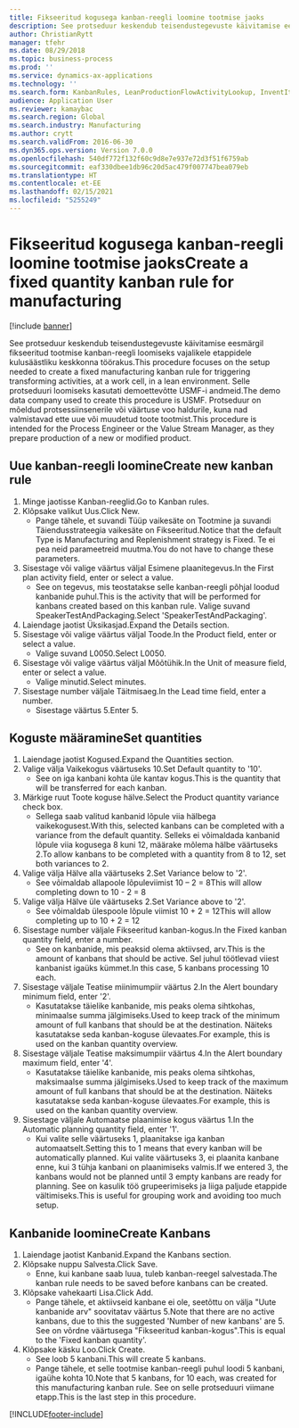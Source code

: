 ```yaml
---
title: Fikseeritud kogusega kanban-reegli loomine tootmise jaoks
description: See protseduur keskendub teisendustegevuste käivitamise eesmärgil fikseeritud tootmise kanban-reegli loomiseks vajalikele etappidele kulusäästliku keskkonna töörakus.
author: ChristianRytt
manager: tfehr
ms.date: 08/29/2018
ms.topic: business-process
ms.prod: ''
ms.service: dynamics-ax-applications
ms.technology: ''
ms.search.form: KanbanRules, LeanProductionFlowActivityLookup, InventItemIdLookupSimple, UnitOfMeasureLookup, KanbanCreate
audience: Application User
ms.reviewer: kamaybac
ms.search.region: Global
ms.search.industry: Manufacturing
ms.author: crytt
ms.search.validFrom: 2016-06-30
ms.dyn365.ops.version: Version 7.0.0
ms.openlocfilehash: 540df772f132f60c9d8e7e937e72d3f51f6759ab
ms.sourcegitcommit: eaf330dbee1db96c20d5ac479f007747bea079eb
ms.translationtype: HT
ms.contentlocale: et-EE
ms.lasthandoff: 02/15/2021
ms.locfileid: "5255249"
---
```

# <a name="create-a-fixed-quantity-kanban-rule-for-manufacturing"></a><span data-ttu-id="a8a5c-103">Fikseeritud kogusega kanban-reegli loomine tootmise jaoks</span><span class="sxs-lookup"><span data-stu-id="a8a5c-103">Create a fixed quantity kanban rule for manufacturing</span></span>

[!include [banner](../../includes/banner.md)]

<span data-ttu-id="a8a5c-104">See protseduur keskendub teisendustegevuste käivitamise eesmärgil fikseeritud tootmise kanban-reegli loomiseks vajalikele etappidele kulusäästliku keskkonna töörakus.</span><span class="sxs-lookup"><span data-stu-id="a8a5c-104">This procedure focuses on the setup needed to create a fixed manufacturing kanban rule for triggering transforming activities, at a work cell, in a lean environment.</span></span> <span data-ttu-id="a8a5c-105">Selle protseduuri loomiseks kasutati demoettevõtte USMF-i andmeid.</span><span class="sxs-lookup"><span data-stu-id="a8a5c-105">The demo data company used to create this procedure is USMF.</span></span> <span data-ttu-id="a8a5c-106">Protseduur on mõeldud protsessiinsenerile või väärtuse voo haldurile, kuna nad valmistavad ette uue või muudetud toote tootmist.</span><span class="sxs-lookup"><span data-stu-id="a8a5c-106">This procedure is intended for the Process Engineer or the Value Stream Manager, as they prepare production of a new or modified product.</span></span>


## <a name="create-new-kanban-rule"></a><span data-ttu-id="a8a5c-107">Uue kanban-reegli loomine</span><span class="sxs-lookup"><span data-stu-id="a8a5c-107">Create new kanban rule</span></span>
1. <span data-ttu-id="a8a5c-108">Minge jaotisse Kanban-reeglid.</span><span class="sxs-lookup"><span data-stu-id="a8a5c-108">Go to Kanban rules.</span></span>
2. <span data-ttu-id="a8a5c-109">Klõpsake valikut Uus.</span><span class="sxs-lookup"><span data-stu-id="a8a5c-109">Click New.</span></span>
    * <span data-ttu-id="a8a5c-110">Pange tähele, et suvandi Tüüp vaikesäte on Tootmine ja suvandi Täiendusstrateegia vaikesäte on Fikseeritud.</span><span class="sxs-lookup"><span data-stu-id="a8a5c-110">Notice that the default Type is Manufacturing and Replenishment strategy is Fixed.</span></span> <span data-ttu-id="a8a5c-111">Te ei pea neid parameetreid muutma.</span><span class="sxs-lookup"><span data-stu-id="a8a5c-111">You do not have to change these parameters.</span></span>  
3. <span data-ttu-id="a8a5c-112">Sisestage või valige väärtus väljal Esimene plaanitegevus.</span><span class="sxs-lookup"><span data-stu-id="a8a5c-112">In the First plan activity field, enter or select a value.</span></span>
    * <span data-ttu-id="a8a5c-113">See on tegevus, mis teostatakse selle kanban-reegli põhjal loodud kanbanide puhul.</span><span class="sxs-lookup"><span data-stu-id="a8a5c-113">This is the activity that will be performed for kanbans created based on this kanban rule.</span></span>  <span data-ttu-id="a8a5c-114">Valige suvand SpeakerTestAndPackaging.</span><span class="sxs-lookup"><span data-stu-id="a8a5c-114">Select 'SpeakerTestAndPackaging'.</span></span>  
4. <span data-ttu-id="a8a5c-115">Laiendage jaotist Üksikasjad.</span><span class="sxs-lookup"><span data-stu-id="a8a5c-115">Expand the Details section.</span></span>
5. <span data-ttu-id="a8a5c-116">Sisestage või valige väärtus väljal Toode.</span><span class="sxs-lookup"><span data-stu-id="a8a5c-116">In the Product field, enter or select a value.</span></span>
    * <span data-ttu-id="a8a5c-117">Valige suvand L0050.</span><span class="sxs-lookup"><span data-stu-id="a8a5c-117">Select L0050.</span></span>  
6. <span data-ttu-id="a8a5c-118">Sisestage või valige väärtus väljal Mõõtühik.</span><span class="sxs-lookup"><span data-stu-id="a8a5c-118">In the Unit of measure field, enter or select a value.</span></span>
    * <span data-ttu-id="a8a5c-119">Valige minutid.</span><span class="sxs-lookup"><span data-stu-id="a8a5c-119">Select minutes.</span></span>  
7. <span data-ttu-id="a8a5c-120">Sisestage number väljale Täitmisaeg.</span><span class="sxs-lookup"><span data-stu-id="a8a5c-120">In the Lead time field, enter a number.</span></span>
    * <span data-ttu-id="a8a5c-121">Sisestage väärtus 5.</span><span class="sxs-lookup"><span data-stu-id="a8a5c-121">Enter 5.</span></span>  

## <a name="set-quantities"></a><span data-ttu-id="a8a5c-122">Koguste määramine</span><span class="sxs-lookup"><span data-stu-id="a8a5c-122">Set quantities</span></span>
1. <span data-ttu-id="a8a5c-123">Laiendage jaotist Kogused.</span><span class="sxs-lookup"><span data-stu-id="a8a5c-123">Expand the Quantities section.</span></span>
2. <span data-ttu-id="a8a5c-124">Valige välja Vaikekogus väärtuseks 10.</span><span class="sxs-lookup"><span data-stu-id="a8a5c-124">Set Default quantity to '10'.</span></span>
    * <span data-ttu-id="a8a5c-125">See on iga kanbani kohta üle kantav kogus.</span><span class="sxs-lookup"><span data-stu-id="a8a5c-125">This is the quantity that will be transferred for each kanban.</span></span>  
3. <span data-ttu-id="a8a5c-126">Märkige ruut Toote koguse hälve.</span><span class="sxs-lookup"><span data-stu-id="a8a5c-126">Select the Product quantity variance check box.</span></span>
    * <span data-ttu-id="a8a5c-127">Sellega saab valitud kanbanid lõpule viia hälbega vaikekogusest.</span><span class="sxs-lookup"><span data-stu-id="a8a5c-127">With this, selected kanbans can be completed with a variance from the default quantity.</span></span>  <span data-ttu-id="a8a5c-128">Selleks ei võimaldada kanbanid lõpule viia kogusega 8 kuni 12, määrake mõlema hälbe väärtuseks 2.</span><span class="sxs-lookup"><span data-stu-id="a8a5c-128">To allow kanbans to be completed with a quantity from 8 to 12, set both variances to 2.</span></span>  
4. <span data-ttu-id="a8a5c-129">Valige välja Hälve alla väärtuseks 2.</span><span class="sxs-lookup"><span data-stu-id="a8a5c-129">Set Variance below to '2'.</span></span>
    * <span data-ttu-id="a8a5c-130">See võimaldab allapoole lõpuleviimist 10 – 2 = 8</span><span class="sxs-lookup"><span data-stu-id="a8a5c-130">This will allow completing down to 10 - 2 = 8</span></span>  
5. <span data-ttu-id="a8a5c-131">Valige välja Hälve üle väärtuseks 2.</span><span class="sxs-lookup"><span data-stu-id="a8a5c-131">Set Variance above to '2'.</span></span>
    * <span data-ttu-id="a8a5c-132">See võimaldab ülespoole lõpule viimist 10 + 2 = 12</span><span class="sxs-lookup"><span data-stu-id="a8a5c-132">This will allow completing up to 10 + 2 = 12</span></span>  
6. <span data-ttu-id="a8a5c-133">Sisestage number väljale Fikseeritud kanban-kogus.</span><span class="sxs-lookup"><span data-stu-id="a8a5c-133">In the Fixed kanban quantity field, enter a number.</span></span>
    * <span data-ttu-id="a8a5c-134">See on kanbanide, mis peaksid olema aktiivsed, arv.</span><span class="sxs-lookup"><span data-stu-id="a8a5c-134">This is the amount of kanbans that should be active.</span></span> <span data-ttu-id="a8a5c-135">Sel juhul töötlevad viiest kanbanist igaüks kümmet.</span><span class="sxs-lookup"><span data-stu-id="a8a5c-135">In this case, 5 kanbans processing 10 each.</span></span>  
7. <span data-ttu-id="a8a5c-136">Sisestage väljale Teatise miinimumpiir väärtus 2.</span><span class="sxs-lookup"><span data-stu-id="a8a5c-136">In the Alert boundary minimum field, enter '2'.</span></span>
    * <span data-ttu-id="a8a5c-137">Kasutatakse täielike kanbanide, mis peaks olema sihtkohas, minimaalse summa jälgimiseks.</span><span class="sxs-lookup"><span data-stu-id="a8a5c-137">Used to keep track of the minimum amount of full kanbans that should be at the destination.</span></span> <span data-ttu-id="a8a5c-138">Näiteks kasutatakse seda kanban-koguse ülevaates.</span><span class="sxs-lookup"><span data-stu-id="a8a5c-138">For example, this is used on the kanban quantity overview.</span></span>  
8. <span data-ttu-id="a8a5c-139">Sisestage väljale Teatise maksimumpiir väärtus 4.</span><span class="sxs-lookup"><span data-stu-id="a8a5c-139">In the Alert boundary maximum field, enter '4'.</span></span>
    * <span data-ttu-id="a8a5c-140">Kasutatakse täielike kanbanide, mis peaks olema sihtkohas, maksimaalse summa jälgimiseks.</span><span class="sxs-lookup"><span data-stu-id="a8a5c-140">Used to keep track of the maximum amount of full kanbans that should be at the destination.</span></span> <span data-ttu-id="a8a5c-141">Näiteks kasutatakse seda kanban-koguse ülevaates.</span><span class="sxs-lookup"><span data-stu-id="a8a5c-141">For example, this is used on the kanban quantity overview.</span></span>  
9. <span data-ttu-id="a8a5c-142">Sisestage väljale Automaatse plaanimise kogus väärtus 1.</span><span class="sxs-lookup"><span data-stu-id="a8a5c-142">In the Automatic planning quantity field, enter '1'.</span></span>
    * <span data-ttu-id="a8a5c-143">Kui valite selle väärtuseks 1, plaanitakse iga kanban automaatselt.</span><span class="sxs-lookup"><span data-stu-id="a8a5c-143">Setting this to 1 means that every kanban will be automatically planned.</span></span>   <span data-ttu-id="a8a5c-144">Kui valite väärtuseks 3, ei plaanita kanbane enne, kui 3 tühja kanbani on plaanimiseks valmis.</span><span class="sxs-lookup"><span data-stu-id="a8a5c-144">If we entered 3, the kanbans would not be planned until 3 empty kanbans are ready for planning.</span></span> <span data-ttu-id="a8a5c-145">See on kasulik töö grupeerimiseks ja liiga paljude etappide vältimiseks.</span><span class="sxs-lookup"><span data-stu-id="a8a5c-145">This is useful for grouping work and avoiding too much setup.</span></span>  

## <a name="create-kanbans"></a><span data-ttu-id="a8a5c-146">Kanbanide loomine</span><span class="sxs-lookup"><span data-stu-id="a8a5c-146">Create Kanbans</span></span>
1. <span data-ttu-id="a8a5c-147">Laiendage jaotist Kanbanid.</span><span class="sxs-lookup"><span data-stu-id="a8a5c-147">Expand the Kanbans section.</span></span>
2. <span data-ttu-id="a8a5c-148">Klõpsake nuppu Salvesta.</span><span class="sxs-lookup"><span data-stu-id="a8a5c-148">Click Save.</span></span>
    * <span data-ttu-id="a8a5c-149">Enne, kui kanbane saab luua, tuleb kanban-reegel salvestada.</span><span class="sxs-lookup"><span data-stu-id="a8a5c-149">The kanban rule needs to be saved before kanbans can be created.</span></span>  
3. <span data-ttu-id="a8a5c-150">Klõpsake vahekaarti Lisa.</span><span class="sxs-lookup"><span data-stu-id="a8a5c-150">Click Add.</span></span>
    * <span data-ttu-id="a8a5c-151">Pange tähele, et aktiivseid kanbane ei ole, seetõttu on välja "Uute kanbanide arv" soovitatav väärtus 5.</span><span class="sxs-lookup"><span data-stu-id="a8a5c-151">Note that there are no active kanbans, due to this the suggested 'Number of new kanbans' are 5.</span></span> <span data-ttu-id="a8a5c-152">See on võrdne väärtusega "Fikseeritud kanban-kogus".</span><span class="sxs-lookup"><span data-stu-id="a8a5c-152">This is equal to the 'Fixed kanban quantity'.</span></span>  
4. <span data-ttu-id="a8a5c-153">Klõpsake käsku Loo.</span><span class="sxs-lookup"><span data-stu-id="a8a5c-153">Click Create.</span></span>
    * <span data-ttu-id="a8a5c-154">See loob 5 kanbani.</span><span class="sxs-lookup"><span data-stu-id="a8a5c-154">This will create 5 kanbans.</span></span>  
    * <span data-ttu-id="a8a5c-155">Pange tähele, et selle tootmise kanban-reegli puhul loodi 5 kanbani, igaühe kohta 10.</span><span class="sxs-lookup"><span data-stu-id="a8a5c-155">Note that 5 kanbans, for 10 each, was created for this manufacturing kanban rule.</span></span> <span data-ttu-id="a8a5c-156">See on selle protseduuri viimane etapp.</span><span class="sxs-lookup"><span data-stu-id="a8a5c-156">This is the last step in this procedure.</span></span>  



[!INCLUDE[footer-include](../../../includes/footer-banner.md)]